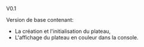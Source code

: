 V0.1

Version de base contenant:
- La création et l'initialisation du plateau,
- L'affichage du plateau en couleur dans la console.
